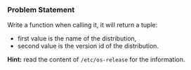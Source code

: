 ### Problem Statement
Write a function when calling it, it will return a tuple:

- first value is the name of the distribution, 
- second value is the version id of the distribution.

__Hint:__ read the content of `/etc/os-release` for the information.
